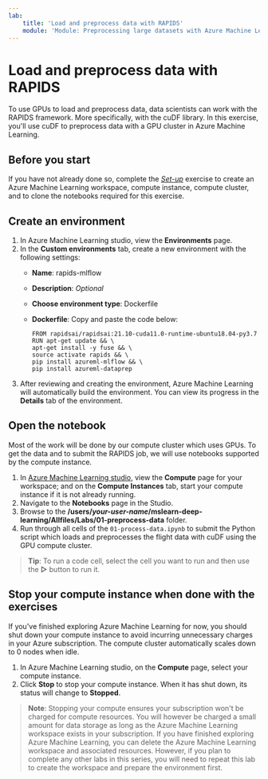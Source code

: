 ```yaml
---
lab:
    title: 'Load and preprocess data with RAPIDS'
    module: 'Module: Preprocessing large datasets with Azure Machine Learning'
---
```


# Load and preprocess data with RAPIDS

To use GPUs to load and preprocess data, data scientists can work with the RAPIDS framework. More specifically, with the cuDF library. In this exercise, you'll use cuDF to preprocess data with a GPU cluster in Azure Machine Learning.

## Before you start

If you have not already done so, complete the *[Set-up](00-set-up.md)* exercise to create an Azure Machine Learning workspace, compute instance, compute cluster, and to clone the notebooks required for this exercise.

## Create an environment

1. In Azure Machine Learning studio, view the **Environments** page.
2. In the **Custom environments** tab, create a new environment with the following settings:
    - **Name**: rapids-mlflow
    - **Description**: *Optional*
    - **Choose environment type**: Dockerfile
    - **Dockerfile**: Copy and paste the code below:

        ```
        FROM rapidsai/rapidsai:21.10-cuda11.0-runtime-ubuntu18.04-py3.7
        RUN apt-get update && \
        apt-get install -y fuse && \
        source activate rapids && \
        pip install azureml-mlflow && \
        pip install azureml-dataprep
        ```
3. After reviewing and creating the environment, Azure Machine Learning will automatically build the environment. You can view its progress in the **Details** tab of the environment.

## Open the notebook

Most of the work will be done by our compute cluster which uses GPUs. To get the data and to submit the RAPIDS job, we will use notebooks supported by the compute instance.

1. In [Azure Machine Learning studio](https://ml.azure.com), view the **Compute** page for your workspace; and on the **Compute Instances** tab, start your compute instance if it is not already running.
2. Navigate to the **Notebooks** page in the Studio.
3. Browse to the **/users/*your-user-name*/mslearn-deep-learning/Allfiles/Labs/01-preprocess-data** folder.
4. Run through all cells of the `01-process-data.ipynb` to submit the Python script which loads and preprocesses the flight data with cuDF using the GPU compute cluster.

> **Tip**: To run a code cell, select the cell you want to run and then use the **&#9655;** button to run it.

## Stop your compute instance when done with the exercises

If you've finished exploring Azure Machine Learning for now, you should shut down your compute instance to avoid incurring unnecessary charges in your Azure subscription. The compute cluster automatically scales down to 0 nodes when idle.

1. In Azure Machine Learning studio, on the **Compute** page, select your compute instance.
2. Click **Stop** to stop your compute instance. When it has shut down, its status will change to **Stopped**.

> **Note**: Stopping your compute ensures your subscription won't be charged for compute resources. You will however be charged a small amount for data storage as long as the Azure Machine Learning workspace exists in your subscription. If you have finished exploring Azure Machine Learning, you can delete the Azure Machine Learning workspace and associated resources. However, if you plan to complete any other labs in this series, you will need to repeat this lab to create the workspace and prepare the environment first.
